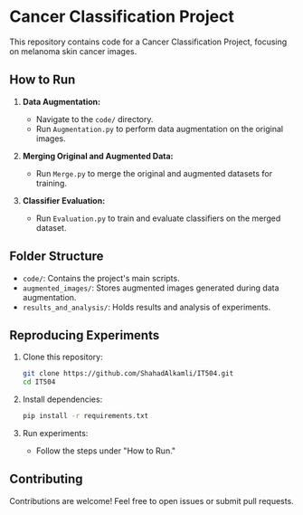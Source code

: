 # Cancer Classification Project

This repository contains code for a Cancer Classification Project, focusing on melanoma skin cancer images.

## How to Run

1. **Data Augmentation:**
    - Navigate to the `code/` directory.
    - Run `Augmentation.py` to perform data augmentation on the original images.

2. **Merging Original and Augmented Data:**
    - Run `Merge.py` to merge the original and augmented datasets for training.

3. **Classifier Evaluation:**
    - Run `Evaluation.py` to train and evaluate classifiers on the merged dataset.

## Folder Structure

- `code/`: Contains the project's main scripts.
- `augmented_images/`: Stores augmented images generated during data augmentation.
- `results_and_analysis/`: Holds results and analysis of experiments.

## Reproducing Experiments

1. Clone this repository:
    ```bash
    git clone https://github.com/ShahadAlkamli/IT504.git
    cd IT504
    ```

2. Install dependencies:
    ```bash
    pip install -r requirements.txt
    ```

3. Run experiments:
    - Follow the steps under "How to Run."

## Contributing
Contributions are welcome! Feel free to open issues or submit pull requests.

